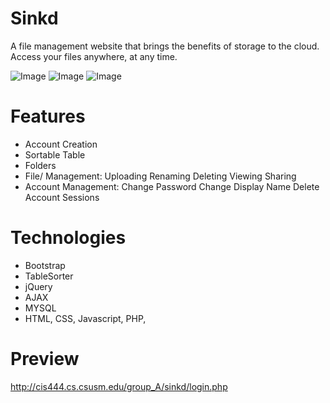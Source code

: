 # Sinkd
A file management website that brings the benefits of storage to the cloud. Access your files anywhere, at any time.

![Image](https://i.imgur.com/eYa1Lrq.png)
![Image](https://i.imgur.com/JLsfFE0.png)
![Image](https://i.imgur.com/Mo4hapv.png)

# Features
- Account Creation
- Sortable Table
- Folders
- File/ Management:
    Uploading
    Renaming
    Deleting
    Viewing
    Sharing
- Account Management:
    Change Password
    Change Display Name
    Delete Account
    Sessions

# Technologies
- Bootstrap
- TableSorter
- jQuery
- AJAX
- MYSQL
- HTML, CSS, Javascript, PHP,

# Preview
http://cis444.cs.csusm.edu/group_A/sinkd/login.php
